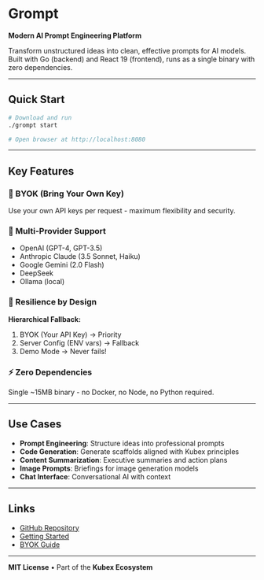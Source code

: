 # Grompt

**Modern AI Prompt Engineering Platform**

Transform unstructured ideas into clean, effective prompts for AI models. Built with Go (backend) and React 19 (frontend), runs as a single binary with zero dependencies.

---

## Quick Start

```bash
# Download and run
./grompt start

# Open browser at http://localhost:8080
```

---

## Key Features

### 🔑 BYOK (Bring Your Own Key)
Use your own API keys per request - maximum flexibility and security.

### 🔧 Multi-Provider Support
- OpenAI (GPT-4, GPT-3.5)
- Anthropic Claude (3.5 Sonnet, Haiku)
- Google Gemini (2.0 Flash)
- DeepSeek
- Ollama (local)

### 💪 Resilience by Design
**Hierarchical Fallback:**
1. BYOK (Your API Key) → Priority
2. Server Config (ENV vars) → Fallback  
3. Demo Mode → Never fails!

### ⚡ Zero Dependencies
Single ~15MB binary - no Docker, no Node, no Python required.

---

## Use Cases

- **Prompt Engineering**: Structure ideas into professional prompts
- **Code Generation**: Generate scaffolds aligned with Kubex principles
- **Content Summarization**: Executive summaries and action plans
- **Image Prompts**: Briefings for image generation models
- **Chat Interface**: Conversational AI with context

---

## Links

- [GitHub Repository](https://github.com/kubex-ecosystem/grompt)
- [Getting Started](getting-started/installation.md)
- [BYOK Guide](features/byok.md)

---

**MIT License** • Part of the **Kubex Ecosystem**

